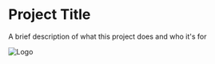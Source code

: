 
# Project Title

A brief description of what this project does and who it's for


![Logo](https://docs.flutter.dev/assets/images/flutter-logo-sharing.png)


